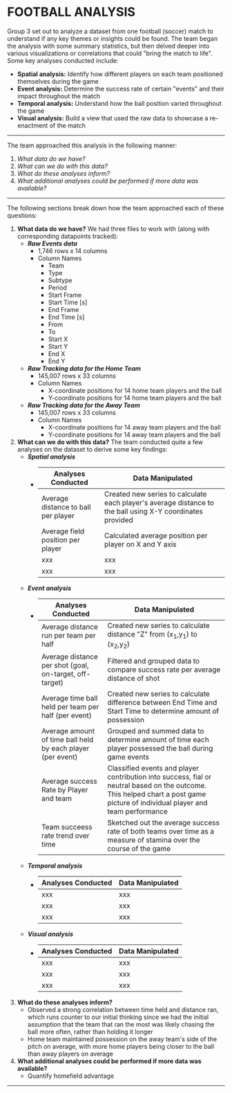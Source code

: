 # FOOTBALL ANALYSIS

Group 3 set out to analyze a dataset from one football (soccer) match to understand if any key themes or insights could be found. The team began the analysis with some summary statistics, but then delved deeper into various visualizations or correlations that could "bring the match to life". Some key analyses conducted include:
- **Spatial analysis:** Identify how different players on each team positioned themselves during the game
- **Event analysis:** Determine the success rate of certain "events" and their impact throughout the match
- **Temporal analysis:** Understand how the ball position varied throughout the game
- **Visual analysis:** Build a view that used the raw data to showcase a re-enactment of the match
--------------------------------------------------------------------------------------
The team approached this analysis in the following manner:

1) *What data do we have?*
2) *What can we do with this data?*
3) *What do these analyses inform?*
4) *What additional analyses could be performed if more data was available?*
--------------------------------------------------------------------------------------
The following sections break down how the team approached each of these questions:
1. **What data do we have?**
We had three files to work with (along with corresponding datapoints tracked):
    - ***Raw Events data***
        - 1,746 rows x 14 columns
        - Column Names
            - Team
            - Type
            - Subtype
            - Period
            - Start Frame
            - Start Time [s]
            - End Frame
            - End Time [s]
            - From
            - To
            - Start X
            - Start Y
            - End X
            - End Y      
    - ***Raw Tracking data for the Home Team***
        - 145,007 rows x 33 columns
        - Column Names
            - X-coordinate positions for 14 home team players and the ball
            - Y-coordinate positions for 14 home team players and the ball
    - ***Raw Tracking data for the Away Team***
        - 145,007 rows x 33 columns
        - Column Names
            - X-coordinate positions for 14 away team players and the ball
            - Y-coordinate positions for 14 away team players and the ball
2. **What can we do with this data?**
The team conducted quite a few analyses on the dataset to derive some key findings:
    - ***Spatial analysis***
        -   | **Analyses Conducted** | **Data Manipulated** |
            | ---------------------- | -------------------- |
            | Average distance to ball per player | Created new series to calculate each player's average distance to the ball using X-Y coordinates provided |
            | Average field position per player | Calculated average position per player on X and Y axis |
            | xxx | xxx |
            | xxx | xxx |
    - ***Event analysis***
        -   | **Analyses Conducted** | **Data Manipulated** |
            | ---------------------- | -------------------- |
            | Average distance run per team per half | Created new series to calculate distance "Z" from (x<sub>1</sub>,y<sub>1</sub>) to (x<sub>2</sub>,y<sub>2</sub>) |
            | Average distance per shot (goal, on-target, off-target) | Filtered and grouped data to compare success rate per average distance of shot |
            | Average time ball held per team per half (per event) | Created new series to calculate difference between End Time and Start Time to determine amount of possession |
            | Average amount of time ball held by each player (per event) | Grouped and summed data to determine amount of time each player possessed the ball during game events |
            | Average success Rate by Player and team | Classified events and player contribution into success, fial or neutral based on the outcome. This helped chart a post game picture of individual player and team performance   |
            | Team succeess rate trend over time | Sketched out the average success rate of both teams over time as a measure of stamina over the course of the game  |
    - ***Temporal analysis***
        -   | **Analyses Conducted** | **Data Manipulated** |
            | ---------------------- | -------------------- |
            | xxx | xxx |
            | xxx | xxx |
            | xxx | xxx |
    - ***Visual analysis***
        -   | **Analyses Conducted** | **Data Manipulated** |
            | ---------------------- | -------------------- |
            | xxx | xxx |
            | xxx | xxx |
            | xxx | xxx |
3. **What do these analyses inform?**
    - Observed a strong correlation between time held and distance ran, which runs counter to our initial thinking since we had the initial assumption that the team that ran the most was likely chasing the ball more often, rather than holding it longer
    - Home team maintained possession on the away team's side of the pitch on average, with more home players being closer to the ball than away players on average
4. **What additional analyses could be performed if more data was available?**
    - Quantify homefield advantage









--------------------------------------------------------------------------------------

<!-- The Metrica Sports sample data you mentioned provides a rich resource for soccer analytics, offering detailed tracking and event data from soccer matches. The data's structure, with coordinates ranging from 0 to 1 on each axis and standardized field dimensions (105x68 meters), facilitates various analyses. The synchronization of tracking and event data allows for in-depth analysis of player movements, team formations, and specific game events such as passes, shots, and fouls.

Given the details provided:

1. **Spatial Analysis**: The data enables spatial analysis of player positions and movements. For instance, understanding how players use the field space during different phases of the game can provide insights into team strategies.

2. **Event Analysis**: With the detailed event types and subtypes, one can analyze the frequency, success rates, and patterns of various events like passes, shots, and defensive actions. This can help in assessing team and player performance.

3. **Temporal Analysis**: By considering the time information for each event, it's possible to study the dynamics of the game, like changes in team strategies or intensity throughout the match.

4. **Player Performance Metrics**: The data can be used to create performance metrics for players, such as distance covered, pass accuracy, shot effectiveness, and defensive contributions.

5. **Team Analysis**: Team-level strategies and formations can be analyzed by aggregating individual player data. This could involve studying offensive and defensive shapes or transitions between them.

6. **Predictive Analytics**: Using machine learning algorithms, one can predict future outcomes like goal probabilities based on current game situations, player positions, and historical data patterns.

7. **Visualization**: The data can be visualized to create heat maps, trajectory plots, and other visual tools to represent player movements, event locations, and game patterns.

For further analysis, it would be important to consider the specific research questions or objectives you have in mind, as this will guide the type of analysis to be conducted. Additionally, access to the software tools or programming skills (e.g., in Python or R) is necessary to process and analyze the data effectively.

### Resources

- (How To Moneyball Soccer)[https://towardsdatascience.com/how-to-moneyball-soccer-46b589429748] -->
